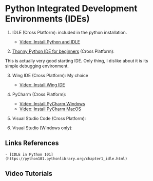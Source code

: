 # Python Integrated Development Environments (IDEs)

1. IDLE (Cross Platform):  included in the python installation. 
	- [Video: Install Python and IDLE](https://youtu.be/vUdVNWyAUAU)

2. [Thonny Python IDE for beginners](https://thonny.org/) (Cross Platform):

This is actually very good starting IDE. 
Only thing, I dislike about it is its simple debugging environment.



3. Wing IDE (Cross Platform): My choice
	 - [Video: Install Wing IDE](https://youtu.be/DTIR4Id-KsY)


4. PyCharm (Cross Platform): 
	 - [Video: Install PyCharm Windows](https://youtu.be/rnaa5jl8pVg)
	 - [Video: Install PyCharm MacOS](https://youtu.be/Cck-QIGdbdY)

5. Visual Studio Code (Cross Platform):

6. Visual Studio (Windows only):


## Links References

	- [IDLE in Python 101](https://python101.pythonlibrary.org/chapter1_idle.html)

## Video Tutorials



